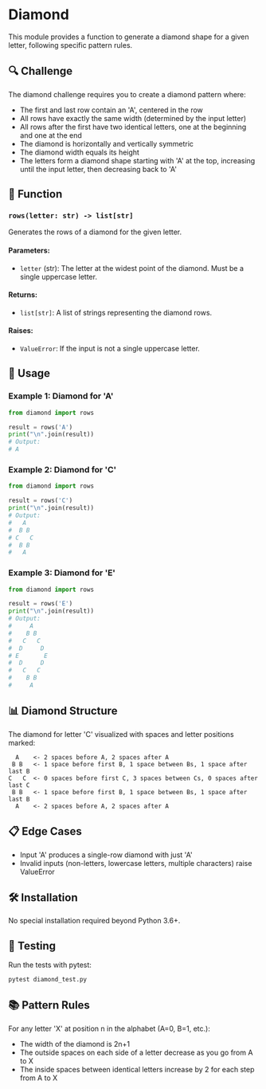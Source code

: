 # Diamond

This module provides a function to generate a diamond shape for a given letter, following specific pattern rules.

## 🔍 Challenge

The diamond challenge requires you to create a diamond pattern where:
- The first and last row contain an 'A', centered in the row
- All rows have exactly the same width (determined by the input letter)
- All rows after the first have two identical letters, one at the beginning and one at the end
- The diamond is horizontally and vertically symmetric
- The diamond width equals its height
- The letters form a diamond shape starting with 'A' at the top, increasing until the input letter, then decreasing back to 'A'

## 📝 Function

### `rows(letter: str) -> list[str]`
Generates the rows of a diamond for the given letter.

#### Parameters:
- `letter` (str): The letter at the widest point of the diamond. Must be a single uppercase letter.

#### Returns:
- `list[str]`: A list of strings representing the diamond rows.

#### Raises:
- `ValueError`: If the input is not a single uppercase letter.

## 🚀 Usage

### Example 1: Diamond for 'A'
```python
from diamond import rows

result = rows('A')
print("\n".join(result))
# Output:
# A
```

### Example 2: Diamond for 'C'
```python
from diamond import rows

result = rows('C')
print("\n".join(result))
# Output:
#   A  
#  B B 
# C   C
#  B B 
#   A
```

### Example 3: Diamond for 'E'
```python
from diamond import rows

result = rows('E')
print("\n".join(result))
# Output:
#     A    
#    B B   
#   C   C  
#  D     D 
# E       E
#  D     D 
#   C   C  
#    B B   
#     A
```

## 📊 Diamond Structure

The diamond for letter 'C' visualized with spaces and letter positions marked:

```
  A    <- 2 spaces before A, 2 spaces after A
 B B   <- 1 space before first B, 1 space between Bs, 1 space after last B
C   C  <- 0 spaces before first C, 3 spaces between Cs, 0 spaces after last C
 B B   <- 1 space before first B, 1 space between Bs, 1 space after last B
  A    <- 2 spaces before A, 2 spaces after A
```

## 📋 Edge Cases

- Input 'A' produces a single-row diamond with just 'A'
- Invalid inputs (non-letters, lowercase letters, multiple characters) raise ValueError

## 🛠️ Installation

No special installation required beyond Python 3.6+.

## 🧪 Testing

Run the tests with pytest:

```bash
pytest diamond_test.py
```

## 📚 Pattern Rules

For any letter 'X' at position n in the alphabet (A=0, B=1, etc.):
- The width of the diamond is 2n+1
- The outside spaces on each side of a letter decrease as you go from A to X
- The inside spaces between identical letters increase by 2 for each step from A to X